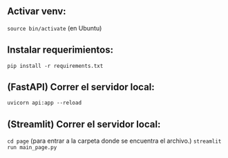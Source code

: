 ## Activar venv:
`source bin/activate` (en Ubuntu)

## Instalar requerimientos:
`pip install -r requirements.txt`

## (FastAPI) Correr el servidor local: 
`uvicorn api:app --reload`

## (Streamlit) Correr el servidor local: 
`cd page` (para entrar a la carpeta donde se encuentra el archivo.)
`streamlit run main_page.py`

